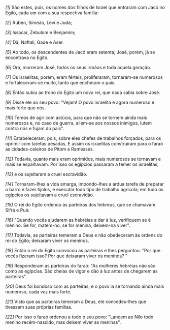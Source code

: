 *[1]* São estes, pois, os nomes dos filhos de Israel que entraram com Jacó no Egito, cada um com a sua respectiva família:

*[2]* Rúben, Simeão, Levi e Judá;

*[3]* Issacar, Zebulom e Benjamim;

*[4]* Dã, Naftali, Gade e Aser.

*[5]* Ao todo, os descendentes de Jacó eram setenta; José, porém, já se encontrava no Egito.

*[6]* Ora, morreram José, todos os seus irmãos e toda aquela geração.

*[7]* Os israelitas, porém, eram férteis, proliferaram, tornaram-se numerosos e fortaleceram-se muito, tanto que encheram o país.

*[8]* Então subiu ao trono do Egito um novo rei, que nada sabia sobre José.

*[9]* Disse ele ao seu povo: "Vejam! O povo israelita é agora numeroso e mais forte que nós.

*[10]* Temos de agir com astúcia, para que não se tornem ainda mais numerosos e, no caso de guerra, aliem-se aos nossos inimigos, lutem contra nós e fujam do país".

*[11]* Estabeleceram, pois, sobre eles chefes de trabalhos forçados, para os oprimir com tarefas pesadas. E assim os israelitas construíram para o faraó as cidades-celeiros de Pitom e Ramessés.

*[12]* Todavia, quanto mais eram oprimidos, mais numerosos se tornavam e mais se espalhavam. Por isso os egípcios passaram a temer os israelitas,

*[13]* e os sujeitaram a cruel escravidão.

*[14]* Tornaram-lhes a vida amarga, impondo-lhes a árdua tarefa de preparar o barro e fazer tijolos, e executar todo tipo de trabalho agrícola; em tudo os egípcios os sujeitavam a cruel escravidão.

*[15]* O rei do Egito ordenou às parteiras dos hebreus, que se chamavam Sifrá e Puá:

*[16]* "Quando vocês ajudarem as hebréias a dar à luz, verifiquem se é menino. Se for, matem-no; se for menina, deixem-na viver".

*[17]* Todavia, as parteiras temeram a Deus e não obedeceram às ordens do rei do Egito; deixaram viver os meninos.

*[18]* Então o rei do Egito convocou as parteiras e lhes perguntou: "Por que vocês fizeram isso? Por que deixaram viver os meninos? "

*[19]* Responderam as parteiras do faraó: "As mulheres hebréias não são como as egípcias. São cheias de vigor e dão à luz antes de chegarem as parteiras".

*[20]* Deus foi bondoso com as parteiras; e o povo ia se tornando ainda mais numeroso, cada vez mais forte.

*[21]* Visto que as parteiras temeram a Deus, ele concedeu-lhes que tivessem suas próprias famílias.

*[22]* Por isso o faraó ordenou a todo o seu povo: "Lancem ao Nilo todo menino recém-nascido, mas deixem viver as meninas".

